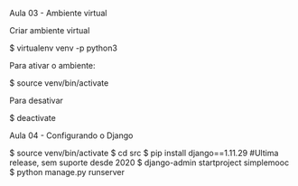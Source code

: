 Aula 03 - Ambiente virtual

Criar ambiente virtual

$ virtualenv venv -p python3

Para ativar o ambiente:

$ source venv/bin/activate

Para desativar

$ deactivate

Aula 04 - Configurando o Django

$ source venv/bin/activate
$ cd src
$ pip install django==1.11.29 #Ultima release, sem suporte desde 2020
$ django-admin startproject simplemooc
$ python manage.py runserver
